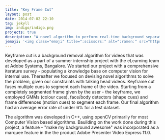 ```yaml
---
title: "Key Frame Cut"
layout: post
date: 2014-07-02 22:10
tag: jekyll
img: indigo/indigo.png
projects: true
description: "A novel algorithm to perform real-time background separation of talking head videos."
jemoji: '<img class="emoji" title=":scissors:" alt=":ramen:" src="https://assets.github.com/images/icons/emoji/unicode/2702.png" height="20" width="20" align="absmiddle">'
---
```


Keyframe cut is a background removal algorithm for videos that was developed as a part of a summer internship project with the eLearning team at Adobe Systems, Bangalore. We started our project with a comprehensive iterature survey - populating a knowledge base on computer vision for internal use. Thereafter we focused on devising novel algorithms to solve the problem, given our constraints with talking head videos. Keyframe cut fuses multiple cues to segment each frame of the video. Starting from a completely segmented frame given by the user - the keyframe, we employed GMMs (colour cues), face/body detectors (shape cues) and frame differences (motion cues) to segment each frame. Our final algorithm had an average error rate of under 6% for a test dataset.

The algorithm was developed in C++, using openCV primarily for most Computer Vision based algorithms. Bauilding on the work done during this project, a feature - "make my background awesome" was incorporated as a marquee feature in the the product Adobe Presenter Video Express 11.0.